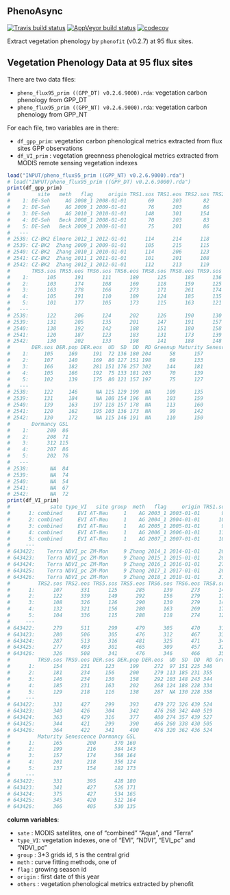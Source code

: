 
<!-- README.md is generated from README.Rmd. Please edit that file -->

## PhenoAsync

<!-- badges: start -->

[![Travis build
status](https://travis-ci.org/kongdd/PhenoAsync.svg?branch=master)](https://travis-ci.org/kongdd/PhenoAsync)
[![AppVeyor build
status](https://ci.appveyor.com/api/projects/status/github/kongdd/PhenoAsync?branch=master&svg=true)](https://ci.appveyor.com/project/kongdd/PhenoAsync)
[![codecov](https://codecov.io/gh/kongdd/PhenoAsync/branch/master/graph/badge.svg)](https://codecov.io/gh/kongdd/PhenoAsync)
<!-- badges: end -->

Extract vegetation phenology by `phenofit` (v0.2.7) at 95 flux sites.

## Vegetation Phenology Data at 95 flux sites

There are two data files:

  - `pheno_flux95_prim ((GPP_DT) v0.2.6.9000).rda`: vegetation carbon
    phenology from GPP\_DT
  - `pheno_flux95_prim ((GPP_NT) v0.2.6.9000).rda`: vegetation carbon
    phenology from GPP\_NT

For each file, two variables are in there:

  - `df_gpp_prim`: vegetation carbon phenological metrics extracted from
    flux sites GPP observations  
  - `df_VI_prim` : vegetation greenness phenological metrics extracted
    from MODIS remote sensing vegetation indexes

<!-- end list -->

``` r
load("INPUT/pheno_flux95_prim ((GPP_NT) v0.2.6.9000).rda")
# load("INPUT/pheno_flux95_prim ((GPP_DT) v0.2.6.9000).rda")
print(df_gpp_prim)
#         site   meth   flag     origin TRS1.sos TRS1.eos TRS2.sos TRS2.eos
#    1: DE-Seh     AG 2008_1 2008-01-01       69      203       82      199
#    2: DE-Seh     AG 2009_1 2009-01-01       76      203       86      191
#    3: DE-Seh     AG 2010_1 2010-01-01      148      301      154      294
#    4: DE-Seh   Beck 2008_1 2008-01-01       70      203       83      199
#    5: DE-Seh   Beck 2009_1 2009-01-01       75      201       86      191
#   ---                                                                    
# 2538: CZ-BK2 Elmore 2012_1 2012-01-01      114      214      118      212
# 2539: CZ-BK2  Zhang 2009_1 2009-01-01      105      215      115      213
# 2540: CZ-BK2  Zhang 2010_1 2010-01-01      114      206      123      202
# 2541: CZ-BK2  Zhang 2011_1 2011-01-01      101      201      108      197
# 2542: CZ-BK2  Zhang 2012_1 2012-01-01      112      213      119      210
#       TRS5.sos TRS5.eos TRS6.sos TRS6.eos TRS8.sos TRS8.eos TRS9.sos TRS9.eos
#    1:      105      191      111      189      125      185      136      181
#    2:      103      174      108      169      118      159      125      153
#    3:      163      278      166      273      171      261      174      250
#    4:      105      191      110      189      124      185      135      181
#    5:      101      177      105      173      115      163      121      156
#   ---                                                                        
# 2538:      122      206      124      202      126      190      130      176
# 2539:      131      205      135      201      147      191      157      187
# 2540:      138      192      142      188      151      180      158      174
# 2541:      120      187      123      183      131      173      139      166
# 2542:      130      202      133      198      141      188      148      180
#       DER.sos DER.pop DER.eos  UD  SD  DD  RD Greenup Maturity Senescence
#    1:     105     169     191  72 136 180 204      58      157        174
#    2:     107     140     169  80 127 151 198      69      133        141
#    3:     166     182     281 151 176 257 302     144      181        246
#    4:     105     166     192  75 133 181 203      70      139        176
#    5:     102     139     175  80 121 157 197      75      127        150
#   ---                                                                    
# 2538:     122     146      NA 115 129 199  NA     109      135        154
# 2539:     131     184      NA 108 154 196  NA     103      159        188
# 2540:     139     163     197 118 157 178  NA     113      160        174
# 2541:     120     162     195 103 136 173  NA      99      142        165
# 2542:     130     172      NA 115 146 191  NA     110      150        181
#       Dormancy GSL
#    1:      209  86
#    2:      208  71
#    3:      312 115
#    4:      207  86
#    5:      202  76
#   ---             
# 2538:       NA  84
# 2539:       NA  74
# 2540:       NA  54
# 2541:       NA  67
# 2542:       NA  72
print(df_VI_prim)
#             sate type_VI   site group  meth   flag     origin TRS1.sos TRS1.eos
#      1: combined     EVI AT-Neu     1    AG 2003_1 2003-01-01       97      357
#      2: combined     EVI AT-Neu     1    AG 2004_1 2004-01-01      108      366
#      3: combined     EVI AT-Neu     1    AG 2005_1 2005-01-01       98      346
#      4: combined     EVI AT-Neu     1    AG 2006_1 2006-01-01      117      347
#      5: combined     EVI AT-Neu     1    AG 2007_1 2007-01-01      100      362
#     ---                                                                        
# 643422:    Terra NDVI_pc ZM-Mon     9 Zhang 2014_1 2014-01-01      267      530
# 643423:    Terra NDVI_pc ZM-Mon     9 Zhang 2015_1 2015-01-01      265      524
# 643424:    Terra NDVI_pc ZM-Mon     9 Zhang 2016_1 2016-01-01      270      533
# 643425:    Terra NDVI_pc ZM-Mon     9 Zhang 2017_1 2017-01-01      264      510
# 643426:    Terra NDVI_pc ZM-Mon     9 Zhang 2018_1 2018-01-01      317      527
#         TRS2.sos TRS2.eos TRS5.sos TRS5.eos TRS6.sos TRS6.eos TRS8.sos TRS8.eos
#      1:      107      331      125      285      130      273      143      247
#      2:      122      339      149      292      156      279      172      252
#      3:      108      326      126      290      130      279      140      253
#      4:      132      321      156      280      163      269      176      246
#      5:      104      336      115      288      118      274      124      242
#     ---                                                                        
# 643422:      279      511      299      479      305      470      318      447
# 643423:      280      506      305      476      312      467      332      446
# 643424:      287      513      316      481      325      471      345      449
# 643425:      277      493      301      465      309      457      327      439
# 643426:      326      508      341      476      346      466      356      443
#         TRS9.sos TRS9.eos DER.sos DER.pop DER.eos  UD  SD  DD  RD Greenup
#      1:      154      231     123     199     272  97 151 225 346      86
#      2:      181      234     156     200     279 113 185 231 355      98
#      3:      146      234     130     158     292 103 148 243 344      93
#      4:      185      231     163     202     268 124 188 228 334     111
#      5:      129      218     116     138     287  NA 130 228 358      NA
#     ---                                                                  
# 643422:      331      427     299     393     479 272 326 439 524     267
# 643423:      340      426     304     342     476 268 342 440 519     261
# 643424:      363      429     316     377     480 274 357 439 527     268
# 643425:      344      421     299     390     466 260 338 430 505     253
# 643426:      364      422     341     400     476 320 362 436 524     316
#         Maturity Senescence Dormancy GSL
#      1:      165        200      370 160
#      2:      199        216      384 143
#      3:      157        174      368 164
#      4:      201        218      356 124
#      5:      137        154      182 173
#     ---                                 
# 643422:      331        395      428 180
# 643423:      341        427      526 171
# 643424:      375        427      534 165
# 643425:      345        420      512 164
# 643426:      366        405      530 135
```

<!-- # unique(df_VI_prim$sate) -->

<!-- # unique(df_VI_prim$type_VI) -->

<!-- # unique(df_VI_prim$group) -->

<!-- # unique(df_VI_prim$meth) -->

**column variables**:

  - `sate` : MODIS satellites, one of “combined” “Aqua”, and “Terra”
  - `type_VI`: vegetation indexes, one of “EVI”, “NDVI”, “EVI\_pc” and
    “NDVI\_pc”
  - `group` : 3\*3 grids id, `5` is the central grid
  - `meth` : curve fitting methods, one of
  - `flag` : growing season id
  - `origin` : first date of this year
  - `others` : vegetation phenological metrics extracted by phenofit

